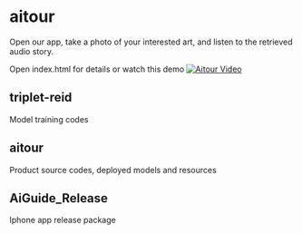 # aitour

Open our app, take a photo of your interested art, and listen to the retrieved audio story. 

Open index.html for details or watch this demo
[![Aitour Video](https://img.youtube.com/vi/VIDEO_ID/0.jpg)](https://www.youtube.com/watch?v=8uj3Un5Xp3U&list=PLvw_EJpiHNEcz8Ux280YUX9GckuR2zN5t)

## triplet-reid

Model training codes

## aitour

Product source codes, deployed models and resources

## AiGuide_Release

Iphone app release package


